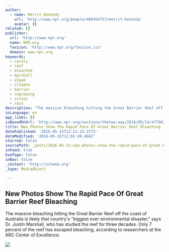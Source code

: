 ```yaml
---
author:
  - name: Merrit Kennedy
    url: 'http://www.npr.org/people/466454757/merrit-kennedy'
    avatar: {}
related: []
publisher:
  url: 'http://www.npr.org'
  name: NPR.org
  favicon: 'http://www.npr.org/favicon.ico'
  domain: www.npr.org
keywords:
  - corals
  - reef
  - bleached
  - marshall
  - algae
  - climate
  - barrier
  - regrowing
  - stress
  - says
description: "The massive bleaching hitting the Great Barrier Reef off the coast of Australia is likely that country's \"biggest ever environmental disaster,\" says Dr. Justin Marshall, who has studied the reef for three decades. Only 7 percent of the reef has escaped bleaching, according to researchers at the ARC Center of Excellence."
inLanguage: en
app_links: []
isBasedOnUrl: 'http://www.npr.org/sections/thetwo-way/2016/05/14/477963623/new-photos-show-the-rapid-pace-of-great-barrier-reef-bleaching'
title: New Photos Show The Rapid Pace Of Great Barrier Reef Bleaching
datePublished: '2016-05-15T12:21:33.377Z'
dateModified: '2016-05-15T12:01:49.466Z'
starred: false
sourcePath: _posts/2016-05-15-new-photos-show-the-rapid-pace-of-great-barrier-reef-bleachi.md
inFeed: true
hasPage: false
inNav: false
_context: 'http://schema.org'
_type: MediaObject

---
```

<article style=""><h1>New Photos Show The Rapid Pace Of Great Barrier Reef Bleaching</h1><p>The massive bleaching hitting the Great Barrier Reef off the coast of Australia is likely that country's "biggest ever environmental disaster," says Dr. Justin Marshall, who has studied the reef for three decades. Only 7 percent of the reef has escaped bleaching, according to researchers at the ARC Center of Excellence.</p><img src="https://media.npr.org/assets/img/2016/05/13/fish2_wide-3f0b1fec931df294e6624b48816b0e39bf982647.jpg?s=1400" /></article>